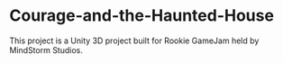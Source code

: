 # Courage-and-the-Haunted-House
This project is a Unity 3D project built for Rookie GameJam held by MindStorm Studios.
